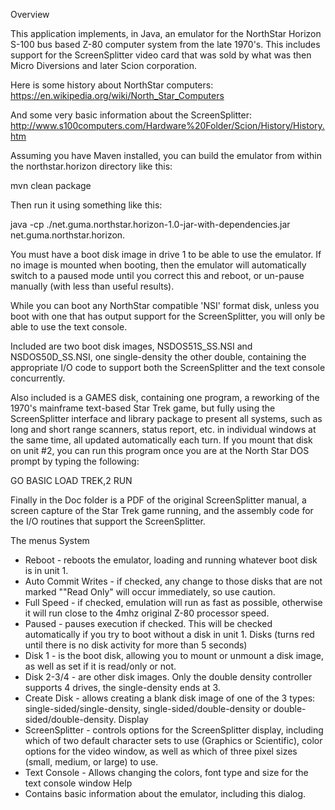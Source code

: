 Overview

This application implements, in Java, an emulator for the NorthStar Horizon S-100 bus based Z-80 computer system from the late 1970's. This includes support for the ScreenSplitter video card that was sold by what was then Micro Diversions and later Scion corporation.

Here is some history about NorthStar computers: https://en.wikipedia.org/wiki/North_Star_Computers

And some very basic information about the ScreenSplitter: http://www.s100computers.com/Hardware%20Folder/Scion/History/History.htm

Assuming you have Maven installed, you can build the emulator from within the northstar.horizon directory like this:

mvn clean package

Then run it using something like this:

java -cp ./net.guma.northstar.horizon-1.0-jar-with-dependencies.jar net.guma.northstar.horizon.

You must have a boot disk image in drive 1 to be able to use the emulator. If no image is mounted when booting, then the emulator will automatically switch to a paused mode until you correct this and reboot, or un-pause manually (with less than useful results).

While you can boot any NorthStar compatible 'NSI' format disk, unless you boot with one that has output support for the ScreenSplitter, you will only be able to use the text console.

Included are two boot disk images, NSDOS51S_SS.NSI and NSDOS50D_SS.NSI, one single-density the other double, containing the appropriate I/O code to support both the ScreenSplitter and the text console concurrently.

Also included is a GAMES disk, containing one program, a reworking of the 1970's mainframe text-based Star Trek game, but fully using the ScreenSplitter interface and library package to present all systems, such as long and short range scanners, status report, etc. in individual windows at the same time, all updated automatically each turn. If you mount that disk on unit #2, you can run this program once you are at the North Star DOS prompt by typing the following:

GO BASIC
LOAD TREK,2
RUN

Finally in the Doc folder is a PDF of the original ScreenSplitter manual, a screen capture of the Star Trek game running, and the assembly code for the I/O routines that support the ScreenSplitter.

The menus
System
*	Reboot - reboots the emulator, loading and running whatever boot disk is in unit 1.
*	Auto Commit Writes - if checked, any change to those disks that are not marked ""Read Only" will occur immediately, so use caution.
*	Full Speed - if checked, emulation will run as fast as possible, otherwise it will run close to the 4mhz original Z-80 processor speed.
*	Paused - pauses execution if checked. This will be checked automatically if you try to boot without a disk in unit 1.
Disks (turns red until there is no disk activity for more than 5 seconds)
*	Disk 1 - is the boot disk, allowing you to mount or unmount a disk image, as well as set if it is read/only or not.
*	Disk 2-3/4 - are other disk images. Only the double density controller supports 4 drives, the single-density ends at 3.
*	Create Disk - allows creating a blank disk image of one of the 3 types: single-sided/single-density, single-sided/double-density or double-sided/double-density.
Display
*	ScreenSplitter - controls options for the ScreenSplitter display, including which of two default character sets to use (Graphics or Scientific), color options for the video window, as well as which of three pixel sizes (small, medium, or large) to use.
*	Text Console - Allows changing the colors, font type and size for the text console window
Help
*	Contains basic information about the emulator, including this dialog.
